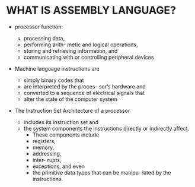 # WHAT IS ASSEMBLY LANGUAGE?

* processor function: 
  - processing data, 
  - performing arith- metic and logical operations, 
  - storing and retrieving information, and 
  - communicating with or controlling peripheral devices

* Machine language instructions are 
  - simply binary codes that 
  - are interpreted by the proces- sor’s hardware and 
  - converted to a sequence of electrical signals that 
  - alter the state of the computer system

* The Instruction Set Architecture of a processor 
  - includes its instruction set and 
  - the system components the instructions directly or indirectly affect. 
    - These components include 
    - registers, 
    - memory, 
    - addressing, 
    - inter- rupts, 
    - exceptions, and even 
    - the primitive data types that can be manipu- lated by the instructions.






